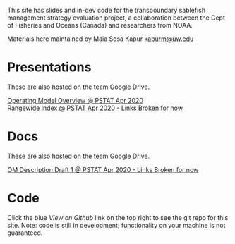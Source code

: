 
This site has slides and in-dev code for the transboundary sablefish management strategy evaluation project, a collaboration between the Dept of Fisheries and Oceans (Canada) and researchers from NOAA.

Materials here maintained by Maia Sosa Kapur kapurm@uw.edu


# Presentations
These are also hosted on the team Google Drive.

[Operating Model Overview @ PSTAT Apr 2020](slides/Kapur_OM_PSTAT-Apr2020.html)
<br>
[Rangewide Index @ PSTAT Apr 2020 - Links Broken for now](slides/Kapur_RangewideSABIdx.html)

# Docs
These are also hosted on the team Google Drive.

[OM Description Draft 1 @ PSTAT Apr 2020 - Links Broken for now](slides/PSTAT_OMDraft_Apr2020.pdf)

# Code
Click the blue *View on Github* link on the top right to see the git repo for this site. Note: code is still in development; functionality on your machine is not guaranteed. 
